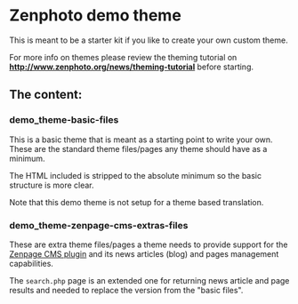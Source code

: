 # Zenphoto demo theme

This is meant to be a starter kit if you like to create your own custom theme. 

For more info on themes please review the theming tutorial on **http://www.zenphoto.org/news/theming-tutorial** before starting.

## The content: 

### demo_theme-basic-files
This is a basic theme that is meant as a starting point to write your own. These are the standard theme files/pages any theme should have as a minimum. 

The HTML included is stripped to the absolute minimum so the basic structure is more clear. 

Note that this demo theme is not setup for a theme based translation. 

### demo_theme-zenpage-cms-extras-files

These are extra theme files/pages a theme needs to provide support for the [Zenpage CMS plugin](http://www.zenphoto.org/news/zenpage-a-cms-plugin-for-zenphoto/)  and its news articles (blog) and pages management capabilities.

The `search.php` page is an extended one for returning news article and page results and needed to replace the version from the "basic files".

